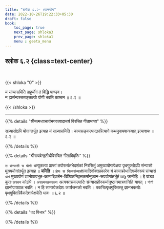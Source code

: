 ```yaml
---
title: "श्लोक ६.२- ध्यानयोग"
date: 2022-10-26T19:22:33+05:30
draft: false
book:
    toc_page: true
    next_page: shloka3
    prev_page: shloka1
    menu : geeta_menu
---
```




## श्लोक ६.२ {class=text-center}

<br/>

{{< shloka  "0"  >}}

यं संन्यासमिति प्राहुर्योगं तं विद्धि पाण्डव।     
न ह्यसंन्यस्तसङ्कल्पो योगी भवति कश्चन ॥ ६.२ ॥

{{< /shloka >}}

---


{{% details "श्रीमत्मध्वाचार्यभगवत्पादाचर्य विरचित  गीताभाष्य" %}}

सन्न्यासोऽपि योगान्तर्भूत इत्याह यं सन्न्यासमिति। 
कामसङ्कल्पाद्यपरित्यागे कथमुपायवान्स्यात् इत्याशयः ॥ ६.२ ॥

{{% /details %}}



{{% details "श्रीराघवेन्द्रतीर्थविरचित गीताविवृतिः" %}}

`स संन्यासी च योगी चे`त्युकत्या प्राप्तां तयोरत्यंतभेदशंकां निरसितुं
अमुख्ययोगापेक्षया पृथगुक्तोऽपि संन्यासो मुख्ययोगांतर्भूत इत्याह ॥ **यमिति** ।
`ज्ञेयः स नित्यसंन्यासी`त्यादिनोक्तप्रकारेण यं कामक्रोधादिवर्जनरूपं संन्यासं
`योगं` मुख्ययोगं 
ज्ञानोपायभूत-कामादिवर्जन-विशिष्टनिवृत्तकर्मानुष्ठान-रूपयोगांतर्भूतं 
`विद्धि` जानीहि । हे पांडव कुतः `कश्चन` कोऽपि ।
`असन्न्यस्तसंकल्पः` अत्यक्तसंकल्पादिः  संन्यासहीनकर्मानुष्ठानमात्रवानिति
यावत्‌ । `योगी` ज्ञानोपायवान्न भवति । न हि सामग्र्येकदेशः कार्यजनको
भवति । क्कचित्पृथगुक्तिस्तु ज्ञानभक्त्योः पृथगुक्तिरिवैकदेशापेक्षयेति 
भावः ॥ ६.२ ॥

{{% /details %}}


{{% details "पद विचार" %}}


{{% /details %}}
